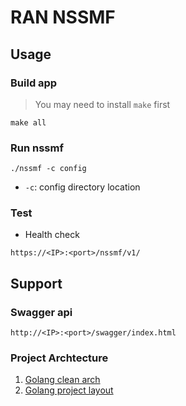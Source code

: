 # RAN NSSMF

## Usage
### Build app
>You may need to install `make` first
```
make all
```

### Run nssmf
```
./nssmf -c config
```
- `-c`: config directory location

### Test
* Health check
```
https://<IP>:<port>/nssmf/v1/
```

## Support
### Swagger api
```
http://<IP>:<port>/swagger/index.html
```

### Project Archtecture
1. [Golang clean arch](https://github.com/bxcodec/go-clean-arch)
2. [Golang project layout](https://github.com/golang-standards/project-layout)

